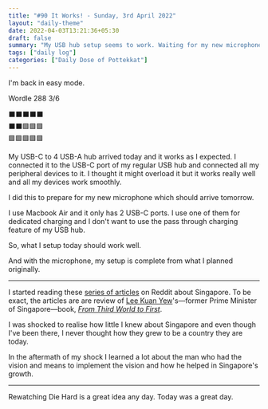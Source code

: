 ```yaml
---
title: "#90 It Works! - Sunday, 3rd April 2022"
layout: "daily-theme"
date: 2022-04-03T13:21:36+05:30
draft: false
summary: "My USB hub setup seems to work. Waiting for my new microphone to arrive tomorrow. Plus, I read a lot about Singapore today."
tags: ["daily log"]
categories: ["Daily Dose of Pottekkat"]
---
```


I'm back in easy mode.

Wordle 288 3/6

⬛⬛⬛⬛⬛\
⬛⬛🟩🟩🟩\
🟩🟩🟩🟩🟩

My USB-C to 4 USB-A hub arrived today and it works as I expected. I connected it to the USB-C port of my regular USB hub and connected all my peripheral devices to it. I thought it might overload it but it works really well and all my devices work smoothly.

I did this to prepare for my new microphone which should arrive tomorrow.

I use Macbook Air and it only has 2 USB-C ports. I use one of them for dedicated charging and I don't want to use the pass through charging feature of my USB hub.

So, what I setup today should work well.

And with the microphone, my setup is complete from what I planned originally.

---

I started reading these [series of articles](https://old.reddit.com/r/TheMotte/comments/ceajmw/book_review_from_third_world_to_first_by_lee_kuan/) on Reddit about Singapore. To be exact, the articles are are review of [Lee Kuan Yew](https://en.wikipedia.org/wiki/Lee_Kuan_Yew)'s—former Prime Minister of Singapore—book, _[From Third World to First](https://www.goodreads.com/book/show/144409.From_Third_World_to_First)_.

I was shocked to realise how little I knew about Singapore and even though I've been there, I never thought how they grew to be a country they are today.

In the aftermath of my shock I learned a lot about the man who had the vision and means to implement the vision and how he helped in Singapore's growth.

---

Rewatching Die Hard is a great idea any day. Today was a great day.